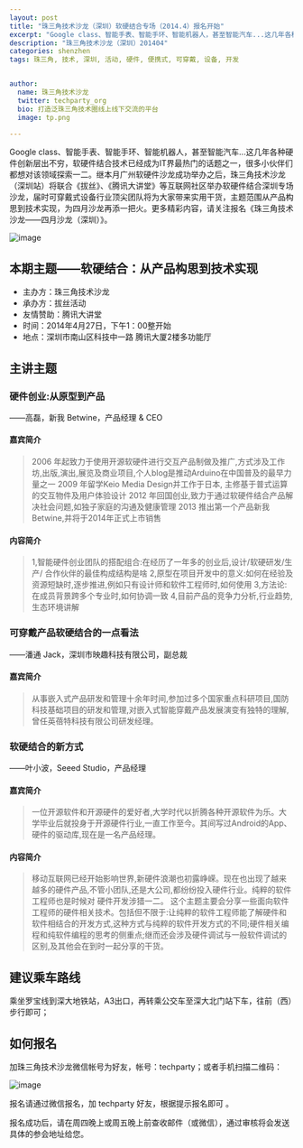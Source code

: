```yaml
---
layout: post
title: "珠三角技术沙龙（深圳）软硬结合专场（2014.4）报名开始"
excerpt: "Google class、智能手表、智能手环、智能机器人，甚至智能汽车...这几年各种硬件创新层出不穷，软硬件结合技术已经成为IT界最热门的话题之一，很多小伙伴们都想对该领域探索一二。继本月广州软硬件沙龙成功举办之后，珠三角技术沙龙（深圳站）将联合《拔丝》、《腾讯大讲堂》等互联网社区举办软硬件结合深圳专场沙龙，届时可穿戴式设备行业顶尖团队将为大家带来实用干货，主题范围从产品构思到技术实现，为四月沙龙再添一把火。更多精彩内容，请关注报名《珠三角技术沙龙——四月沙龙（深圳）》。更多信息请点击【阅读全文】"
description: "珠三角技术沙龙（深圳）201404"
categories: shenzhen
tags: 珠三角, 技术, 深圳, 活动, 硬件, 便携式, 可穿戴, 设备, 开发


author:
  name: 珠三角技术沙龙
  twitter: techparty_org
  bio: 打造泛珠三角技术圈线上线下交流的平台
  image: tp.png

---
```



Google class、智能手表、智能手环、智能机器人，甚至智能汽车...这几年各种硬件创新层出不穷，软硬件结合技术已经成为IT界最热门的话题之一，很多小伙伴们都想对该领域探索一二。继本月广州软硬件沙龙成功举办之后，珠三角技术沙龙（深圳站）将联合《拔丝》、《腾讯大讲堂》等互联网社区举办软硬件结合深圳专场沙龙，届时可穿戴式设备行业顶尖团队将为大家带来实用干货，主题范围从产品构思到技术实现，为四月沙龙再添一把火。更多精彩内容，请关注报名《珠三角技术沙龙——四月沙龙（深圳）》。

![image](http://ww1.sinaimg.cn/large/61c18847gw1efd66ty2exj20cs05kgmh.jpg)

## 本期主题——软硬结合：从产品构思到技术实现

* 主办方：珠三角技术沙龙
* 承办方：拔丝活动
* 友情赞助：腾讯大讲堂
* 时间：2014年4月27日，下午1：00整开始
* 地点：深圳市南山区科技中一路 腾讯大厦2楼多功能厅

## 主讲主题

### 硬件创业:从原型到产品

——高磊，新我 Betwine，产品经理 & CEO

#### 嘉宾简介

> 2006 年起致力于使用开源软硬件进行交互产品制做及推广,方式涉及工作坊,出版,演出,展览及商业项目,个人blog是推动Arduino在中国普及的最早力量之一
2009 年留学Keio Media Design并工作于日本, 主修基于普式运算的交互物件及用户体验设计
2012 年回国创业,致力于通过软硬件结合产品解决社会问题,如独子家庭的沟通及健康管理
2013 推出第一个产品新我Betwine,并将于2014年正式上市销售

#### 内容简介

> 1,智能硬件创业团队的搭配组合:在经历了一年多的创业后,设计/软硬研发/生产/ 合作伙伴的最佳构成结构是啥
2,原型在项目开发中的意义:如何在经验及资源短缺时,逐步推进,例如只有设计师和软件工程师时,如何使用
3,方法论:在成员背景跨多个专业时,如何协调一致
4,目前产品的竞争力分析,行业趋势,生态环境讲解

### 可穿戴产品软硬结合的一点看法

——潘通 Jack，深圳市映趣科技有限公司，副总裁

#### 嘉宾简介

> 从事嵌入式产品研发和管理十余年时间,参加过多个国家重点科研项目,国防科技基础项目的研发和管理,对嵌入式智能穿戴产品发展演变有独特的理解,曾任英蓓特科技有限公司研发经理。

### 软硬结合的新方式

——叶小波，Seeed Studio，产品经理

#### 嘉宾简介

> 一位开源软件和开源硬件的爱好者,大学时代以折腾各种开源软件为乐。大学毕业后就投身于开源硬件行业,一直工作至今。其间写过Android的App、硬件的驱动库,现在是一名产品经理。

#### 内容简介

> 移动互联网已经开始影响世界,新硬件浪潮也初露峥嵘。现在也出现了越来越多的硬件产品,不管小团队,还是大公司,都纷纷投入硬件行业。纯粹的软件工程师也是时候对 硬件开发涉猎一二。
这个主题主要会分享一些面向软件工程师的硬件相关技术。包括但不限于:让纯粹的软件工程师能了解硬件和软件相结合的开发方式,这种方式与纯粹的软件开发方式的不同;硬件相关编程和纯软件编程的思考的侧重点;继而还会涉及硬件调试与一般软件调试的区别,及其他会在到时一起分享的干货。


## 建议乘车路线

乘坐罗宝线到深大地铁站，A3出口，再转乘公交车至深大北门站下车，往前（西）步行即可；

## 如何报名

加珠三角技术沙龙微信帐号为好友，帐号：techparty；或者手机扫描二维码：

![image](http://ww1.sinaimg.cn/large/61c18847gw1e9tzpizmjsj208c08cjs1.jpg)

报名请通过微信报名，加 techparty 好友，根据提示报名即可 。

报名成功后，请在周四晚上或周五晚上前查收邮件（或微信），通过审核将会发送具体的参会地址给您。

